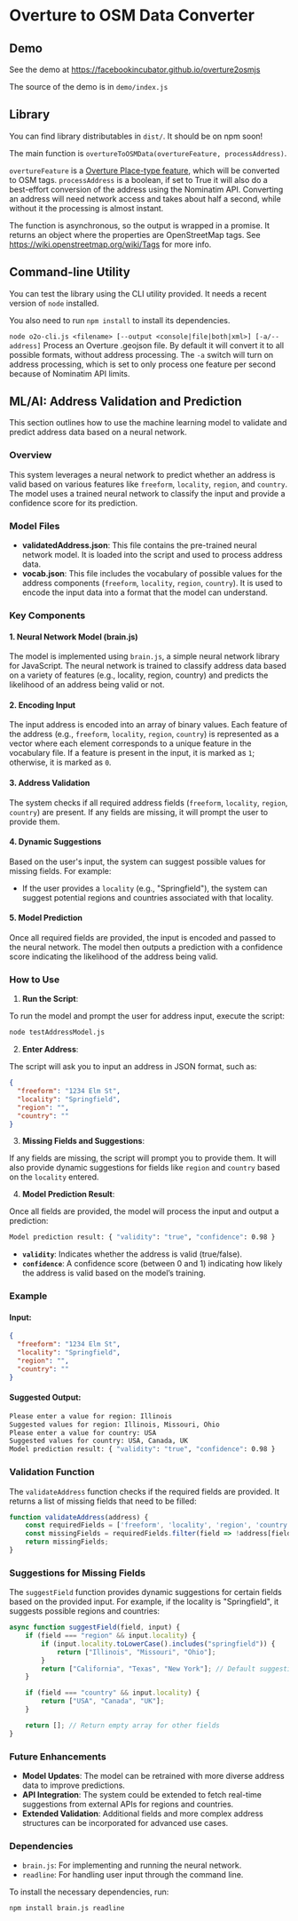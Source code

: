 # Overture to OSM Data Converter

## Demo
See the demo at https://facebookincubator.github.io/overture2osmjs 

The source of the demo is in `demo/index.js`

## Library
You can find library distributables in `dist/`. It should be on npm soon!

The main function is `overtureToOSMData(overtureFeature, processAddress)`. 

`overtureFeature` is a [Overture Place-type feature](https://docs.overturemaps.org/schema/reference/places/place/), which will be converted to OSM tags. `processAddress` is a boolean, if set to True it will also do a best-effort conversion of the address using the Nominatim API. Converting an address will need network access and takes about half a second, while without it the processing is almost instant.

The function is asynchronous, so the output is wrapped in a promise. It returns an object where the properties are OpenStreetMap tags. See https://wiki.openstreetmap.org/wiki/Tags for more info.

## Command-line Utility
You can test the library using the CLI utility provided. It needs a recent version of `node` installed.

You also need to run `npm install` to install its dependencies.

`node o2o-cli.js <filename> [--output <console|file|both|xml>] [-a/--address]`
Process an Overture .geojson file. By default it will convert it to all possible formats, without address processing. The `-a` switch will turn on address processing, which is set to only process one feature per second because of Nominatim API limits.


## ML/AI: Address Validation and Prediction

This section outlines how to use the machine learning model to validate and predict address data based on a neural network.

### **Overview**

This system leverages a neural network to predict whether an address is valid based on various features like `freeform`, `locality`, `region`, and `country`. The model uses a trained neural network to classify the input and provide a confidence score for its prediction.

### **Model Files**

- **validatedAddress.json**: This file contains the pre-trained neural network model. It is loaded into the script and used to process address data.
- **vocab.json**: This file includes the vocabulary of possible values for the address components (`freeform`, `locality`, `region`, `country`). It is used to encode the input data into a format that the model can understand.

### **Key Components**

#### 1. **Neural Network Model (brain.js)**

The model is implemented using `brain.js`, a simple neural network library for JavaScript. The neural network is trained to classify address data based on a variety of features (e.g., locality, region, country) and predicts the likelihood of an address being valid or not.

#### 2. **Encoding Input**

The input address is encoded into an array of binary values. Each feature of the address (e.g., `freeform`, `locality`, `region`, `country`) is represented as a vector where each element corresponds to a unique feature in the vocabulary file. If a feature is present in the input, it is marked as `1`; otherwise, it is marked as `0`.

#### 3. **Address Validation**

The system checks if all required address fields (`freeform`, `locality`, `region`, `country`) are present. If any fields are missing, it will prompt the user to provide them.

#### 4. **Dynamic Suggestions**

Based on the user's input, the system can suggest possible values for missing fields. For example:
- If the user provides a `locality` (e.g., "Springfield"), the system can suggest potential regions and countries associated with that locality.

#### 5. **Model Prediction**

Once all required fields are provided, the input is encoded and passed to the neural network. The model then outputs a prediction with a confidence score indicating the likelihood of the address being valid.

### **How to Use**

1. **Run the Script**:

To run the model and prompt the user for address input, execute the script:

```bash
node testAddressModel.js
```

2. **Enter Address**:

The script will ask you to input an address in JSON format, such as:

```json
{
  "freeform": "1234 Elm St",
  "locality": "Springfield",
  "region": "",
  "country": ""
}
```

3. **Missing Fields and Suggestions**:

If any fields are missing, the script will prompt you to provide them. It will also provide dynamic suggestions for fields like `region` and `country` based on the `locality` entered.

4. **Model Prediction Result**:

Once all fields are provided, the model will process the input and output a prediction:

```bash
Model prediction result: { "validity": "true", "confidence": 0.98 }
```

- **`validity`**: Indicates whether the address is valid (true/false).
- **`confidence`**: A confidence score (between 0 and 1) indicating how likely the address is valid based on the model’s training.

### **Example**

#### Input:

```json
{
  "freeform": "1234 Elm St",
  "locality": "Springfield",
  "region": "",
  "country": ""
}
```

#### Suggested Output:

```bash
Please enter a value for region: Illinois
Suggested values for region: Illinois, Missouri, Ohio
Please enter a value for country: USA
Suggested values for country: USA, Canada, UK
Model prediction result: { "validity": "true", "confidence": 0.98 }
```

### **Validation Function**

The `validateAddress` function checks if the required fields are provided. It returns a list of missing fields that need to be filled:

```javascript
function validateAddress(address) {
    const requiredFields = ['freeform', 'locality', 'region', 'country'];
    const missingFields = requiredFields.filter(field => !address[field]);
    return missingFields;
}
```

### **Suggestions for Missing Fields**

The `suggestField` function provides dynamic suggestions for certain fields based on the provided input. For example, if the locality is "Springfield", it suggests possible regions and countries:

```javascript
async function suggestField(field, input) {
    if (field === "region" && input.locality) {
        if (input.locality.toLowerCase().includes("springfield")) {
            return ["Illinois", "Missouri", "Ohio"];
        }
        return ["California", "Texas", "New York"]; // Default suggestions
    }

    if (field === "country" && input.locality) {
        return ["USA", "Canada", "UK"];
    }

    return []; // Return empty array for other fields
}
```

### **Future Enhancements**

- **Model Updates**: The model can be retrained with more diverse address data to improve predictions.
- **API Integration**: The system could be extended to fetch real-time suggestions from external APIs for regions and countries.
- **Extended Validation**: Additional fields and more complex address structures can be incorporated for advanced use cases.

### **Dependencies**

- `brain.js`: For implementing and running the neural network.
- `readline`: For handling user input through the command line.

To install the necessary dependencies, run:

```bash
npm install brain.js readline
```


